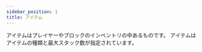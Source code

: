 ```yaml
---
sidebar_position: 1
title: アイテム
---
```


アイテムはプレイヤーやブロックのインベントリの中あるものです。
アイテムはアイテムの種類と最大スタック数が指定されています。


